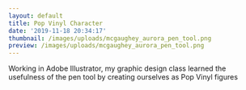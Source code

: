 ```yaml
---
layout: default
title: Pop Vinyl Character
date: '2019-11-18 20:34:17'
thumbnail: /images/uploads/mcgaughey_aurora_pen_tool.png
preview: /images/uploads/mcgaughey_aurora_pen_tool.png
---
```

Working in Adobe Illustrator, my graphic design class learned the usefulness of the pen tool by creating ourselves as Pop Vinyl figures
